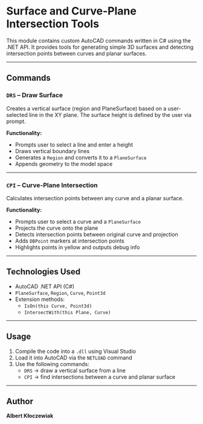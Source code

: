 # Surface and Curve-Plane Intersection Tools

This module contains custom AutoCAD commands written in C# using the .NET API. It provides tools for generating simple 3D surfaces and detecting intersection points between curves and planar surfaces.

---

## Commands

### `DRS` – Draw Surface
Creates a vertical surface (region and PlaneSurface) based on a user-selected line in the XY plane. The surface height is defined by the user via prompt.

**Functionality:**
- Prompts user to select a line and enter a height
- Draws vertical boundary lines
- Generates a `Region` and converts it to a `PlaneSurface`
- Appends geometry to the model space

---

### `CPI` – Curve-Plane Intersection
Calculates intersection points between any curve and a planar surface.

**Functionality:**
- Prompts user to select a curve and a `PlaneSurface`
- Projects the curve onto the plane
- Detects intersection points between original curve and projection
- Adds `DBPoint` markers at intersection points
- Highlights points in yellow and outputs debug info

---

## Technologies Used

- AutoCAD .NET API (C#)
- `PlaneSurface`, `Region`, `Curve`, `Point3d`
- Extension methods:
  - `IsOn(this Curve, Point3d)`
  - `IntersectWith(this Plane, Curve)`

---

##  Usage

1. Compile the code into a `.dll` using Visual Studio
2. Load it into AutoCAD via the `NETLOAD` command
3. Use the following commands:
   - `DRS` → draw a vertical surface from a line
   - `CPI` → find intersections between a curve and planar surface

---

## Author

**Albert Kłoczewiak**  
